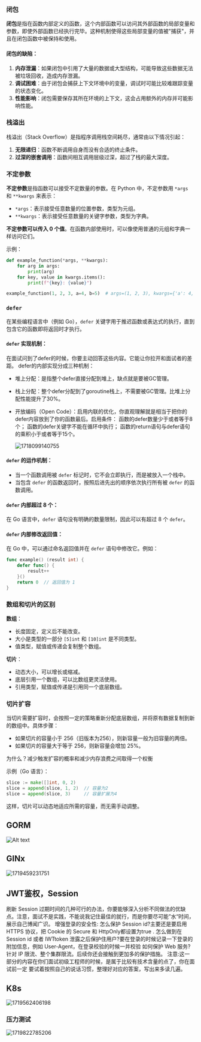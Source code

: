 ### 闭包

**闭包**是指在函数内部定义的函数，这个内部函数可以访问其外部函数的局部变量和参数，即使外部函数已经执行完毕。这种机制使得这些局部变量的值被"捕获"，并且在闭包函数中被保持和使用。

#### 闭包的缺陷：

1. **内存泄漏**：如果闭包中引用了大量的数据或大型结构，可能导致这些数据无法被垃圾回收，造成内存泄漏。
2. **调试困难**：由于闭包会捕获上下文环境中的变量，调试时可能比较难跟踪变量的状态变化。
3. **性能影响**：闭包需要保存其所在环境的上下文，这会占用额外的内存并可能影响性能。

### 栈溢出

栈溢出（Stack Overflow）是指程序调用栈空间耗尽，通常由以下情况引起：

1. **无限递归**：函数不断调用自身而没有合适的终止条件。
2. **过深的嵌套调用**：函数间相互调用层级过深，超过了栈的最大深度。

### 不定参数

**不定参数**是指函数可以接受不定数量的参数。在 Python 中，不定参数用 `*args` 和 `**kwargs` 来表示：

- `*args`：表示接受任意数量的位置参数，类型为元组。
- `**kwargs`：表示接受任意数量的关键字参数，类型为字典。

**不定参数可以传入 0 个值**。在函数内部使用时，可以像使用普通的元组和字典一样访问它们。

示例：

```python
def example_function(*args, **kwargs):
    for arg in args:
        print(arg)
    for key, value in kwargs.items():
        print(f"{key}: {value}")

example_function(1, 2, 3, a=4, b=5)  # args=(1, 2, 3), kwargs={'a': 4, 'b': 5}
```

### `defer`

在某些编程语言中（例如 Go），`defer` 关键字用于推迟函数或表达式的执行，直到包含它的函数即将返回时才执行。

#### `defer` 实现机制：

在面试问到了defer的时候，你要主动回答这些内容。它能让你拉开和面试者的差距。
defer的内部实现分成三种机制：

* 堆上分配：是指整个defer直接分配到堆上，缺点就是要被GC管理。
* 栈上分配：整个defer分配到了goroutine栈上，不需要被GC管理。比堆上分配性能提升了30%。
* 开放编码（Open Code）：启用内联的优化，你直观理解就是相当于把你的defer内容放到了你的函数最后。启用条件：
  函数的defer数量少于或者等于8个；
  函数的defer关键字不能在循环中执行；
  函数的return语句与defer语句的乘积小于或者等于15个。

  ![1718099140755](image/README/1718099140755.png)

#### `defer` 的运作机制：

- 当一个函数调用被 `defer` 标记时，它不会立即执行，而是被放入一个栈中。
- 当包含 `defer` 的函数返回时，按照后进先出的顺序依次执行所有被 `defer` 的函数调用。

#### `defer` 内部超过 8 个：

在 Go 语言中，`defer` 语句没有明确的数量限制，因此可以有超过 8 个 `defer`。

#### `defer` 内部修改返回值：

在 Go 中，可以通过命名返回值并在 `defer` 语句中修改它。例如：

```go
func example() (result int) {
    defer func() {
        result++
    }()
    return 0  // 返回值为 1
}
```

### 数组和切片的区别

**数组**：

- 长度固定，定义后不能改变。
- 大小是类型的一部分 `[5]int` 和 `[10]int` 是不同类型。
- 值类型，赋值或传递会复制整个数组。

**切片**：

- 动态大小，可以增长或缩减。
- 底层引用一个数组，可以比数组更灵活使用。
- 引用类型，赋值或传递是引用同一个底层数组。

### 切片扩容

当切片需要扩容时，会按照一定的策略重新分配底层数组，并将原有数据复制到新的数组中。具体步骤：

* 如果切片的容量小于 256（旧版本为256），则新容量一般为旧容量的两倍。
* 如果切片的容量大于等于 256，则新容量会增加 25%。

为什么？减少触发扩容的概率和减少内存浪费之间取得一个权衡

示例（Go 语言）：

```go
slice := make([]int, 0, 2)
slice = append(slice, 1, 2)  // 容量为2
slice = append(slice, 3)     // 容量扩展为4
```

这样，切片可以动态地适应所需的容量，而无需手动调整。

## GORM

![Alt text](./image/README/image.png)

## GINx

![1719459231751](image/README/1719459231751.png)

## JWT鉴权，Session

刷新 Session 过期时间的几种可行的办法，你要能够深入分析不同做法的优缺点。注意，面试不是实践，不能说我记住最佳的就行，而是你要尽可能”水“时间，展示自己博闻广识。
增强登录的安全性:
	怎么保护 Session id?主要还是要启用 HTTPS 协议，把 Cookie 的 Secure 和 HttpOnly都设置为true .
	怎么做到在 Session id 或者 IWTtoken 泄露之后保护住用户?要在登录的时候记录一下登录的附加信息，例如 User-Agent，在登录校验的时候一并校验
如何保护 Web 服务? 针对 IP 限流、整个集群限流。后续你还会接触到更加多的保护措施。
	注意:这一部分的内容在你们面试初级工程师的时候，是属于比较有技术含量的点了，你在面试前一定
	要试着按照自己的说话习惯，整理好对应的答案，写出来多读几遍。

## K8s

![1719562406198](image/README/1719562406198.png)


### 压力测试
![1719822785206](image/README/1719822785206.png)